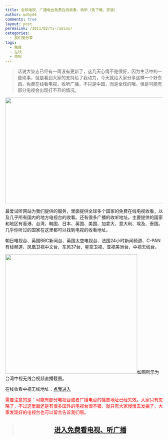 ```yaml
---
title: 全球电视、广播电台免费在线收看、收听（免下载、安装）
author: wahyd4
comments: true
layout: post
permalink: /2011/02/tv-radios/
categories:
  - 我们爱分享
tags:
  - 免费
  - 在线
  - 电视
---
```

> 话说大染志已经有一周没有更新了，这几天心情不是很好，因为生活中的一些琐事，但是看到大家的支持给了我动力，今天就给大家分享这样一个好东西，免费在线看电视，收听广播，不只是中国，而是全球的哦，但是可能有部分电视会出现打不开的情况。

[<img class="aligncenter size-full wp-image-1472" title="2-23-3" src="/images/2011/02/2-23-3.jpg" alt="" width="599" height="337" />][1]

最爱试听网站为我们提供的服务，里面提供全球多个国家的免费在线电视收看，以及几乎所有国内的地方电视台的收看。还有很多广播的收听地址。主要提供的国家和地区有香港、台湾、韩国、日本、英国、美国、加拿大、意大利、埃及、泰国。几乎你听过的国家在这里都可以找到电视的收看地址。

朝日电视台、英国BBC新闻台、英国太空电视台、法国24小时新闻频道、C-PAN有线频道、凤凰卫视中文台、东风37台、星空卫视、亚视美洲台、中视无线台。

[<img class="aligncenter size-full wp-image-1473" title="2-23-4_conew1" src="/images/2011/02/2-23-4_conew1.jpg" alt="" width="422" height="381" />][2]如图所示为台湾中视无线台视频直播截图。

在线收看中视无线地址：<a href="http://www.zueiai.net/tv/tw/32.html" target="_blank">点我进入</a>

<span style="color: #ff0000;">需要注意的是：可能有部分电视台或者广播电台的播放地址已经失效。大家只有忽略了，不过这里面还是有很多国外的电视台很不错，就只有大家慢慢去发掘了，大家发现好的电视台也可以留言告诉我们哦。</span>

> <h2 style="text-align: center;">
>   <span style="color: #000000;"><a href="http://www.zueiai.net" target="_blank">进入免费看电视、听广播</a></span>
> </h2>

 [1]: /images/2011/02/2-23-3.jpg
 [2]: /images/2011/02/2-23-4_conew1.jpg
